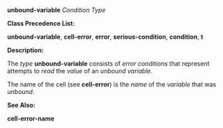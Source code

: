 **unbound-variable** *Condition Type* 

**Class Precedence List:** 

**unbound-variable**, **cell-error**, **error**, **serious-condition**, **condition**, **t** 

**Description:** 

The *type* **unbound-variable** consists of *error conditions* that represent attempts to *read* the *value* of an *unbound variable*. 

The name of the cell (see **cell-error**) is the *name* of the *variable* that was *unbound*. 

**See Also:** 

**cell-error-name** 



 

 


